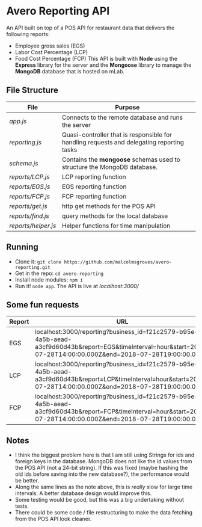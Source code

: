 # Avero Reporting API
An API built on top of a POS API for restaurant data that delivers the following reports:
* Employee gross sales (EGS)
* Labor Cost Percentage (LCP)
* Food Cost Percentage (FCP)
This API is built with **Node** using the **Express** library for the server and the **Mongoose** library to manage the **MongoDB** database that is hosted on mLab.

## File Structure

File      | Purpose
----------|-----------
*app.js*  | Connects to the remote database and runs the server
*reporting.js* | Quasi-controller that is responsible for handling requests and delegating reporting tasks
*schema.js* | Contains the **mongoose** schemas used to structure the MongoDB database.
*reports/LCP.js* | LCP reporting function
*reports/EGS.js* | EGS reporting function
*reports/FCP.js* | FCP reporting function
*reports/get.js* | http get methods for the POS API
*reports/find.js* | query methods for the local database
*reports/helper.js* | Helper functions for time manipulation

## Running
* Clone it: ```git clone https://github.com/malcolmsgroves/avero-reporting.git```
* Get in the repo: ```cd avero-reporting```
* Install node modules: ```npm i```
* Run it! ```node app```. The API is live at *localhost:3000/*

## Some fun requests
Report | URL
-------|--------
EGS    | localhost:3000/reporting?business_id=f21c2579-b95e-4a5b-aead-a3cf9d60d43b&report=EGS&timeInterval=hour&start=2018-07-28T14:00:00.000Z&end=2018-07-28T19:00:00.000Z
LCP    | localhost:3000/reporting?business_id=f21c2579-b95e-4a5b-aead-a3cf9d60d43b&report=LCP&timeInterval=hour&start=2018-07-28T14:00:00.000Z&end=2018-07-28T19:00:00.000Z
FCP    | localhost:3000/reporting?business_id=f21c2579-b95e-4a5b-aead-a3cf9d60d43b&report=FCP&timeInterval=hour&start=2018-07-28T14:00:00.000Z&end=2018-07-28T19:00:00.000Z

## Notes
* I think the biggest problem here is that I am still using Strings for ids and foreign keys in the database. MongoDB does not like the id values from the POS API (not a 24-bit string). If this was fixed (maybe hashing the old ids before saving into the new database?), the performance would be better.
* Along the same lines as the note above, this is *really* slow for large time intervals. A better database design would improve this.
* Some testing would be good, but this was a big undertaking without tests.
* There could be some code / file restructuring to make the data fetching from the POS API look cleaner.
